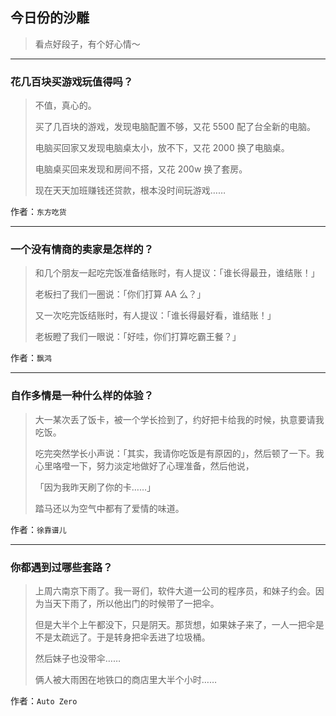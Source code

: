 ## 今日份的沙雕

> 看点好段子，有个好心情～


 
---

### 花几百块买游戏玩值得吗？

> 不值，真心的。
> 
> 买了几百块的游戏，发现电脑配置不够，又花 5500 配了台全新的电脑。
> 
> 电脑买回家又发现电脑桌太小，放不下，又花 2000 换了电脑桌。
> 
> 电脑桌买回来发现和房间不搭，又花 200w 换了套房。
> 
> 现在天天加班赚钱还贷款，根本没时间玩游戏……


作者：`东方吃货`

---

### 一个没有情商的卖家是怎样的？

> 和几个朋友一起吃完饭准备结账时，有人提议：「谁长得最丑，谁结账！」
> 
> 老板扫了我们一圈说：「你们打算 AA 么？」
> 
> 又一次吃完饭结账时，有人提议：「谁长得最好看，谁结账！」
> 
> 老板瞪了我们一眼说：「好哇，你们打算吃霸王餐？」


作者：`飘鸿`

---

### 自作多情是一种什么样的体验？

> 大一某次丢了饭卡，被一个学长捡到了，约好把卡给我的时候，执意要请我吃饭。
> 
> 吃完突然学长小声说：「其实，我请你吃饭是有原因的」，然后顿了一下。我心里咯噔一下，努力淡定地做好了心理准备，然后他说，
> 
> 「因为我昨天刷了你的卡……」
> 
> 踏马还以为空气中都有了爱情的味道。


作者：`徐靠谱儿`

---

### 你都遇到过哪些套路？

> 上周六南京下雨了。我一哥们，软件大道一公司的程序员，和妹子约会。因为当天下雨了，所以他出门的时候带了一把伞。
> 
> 但是大半个上午都没下，只是阴天。那货想，如果妹子来了，一人一把伞是不是太疏远了。于是转身把伞丢进了垃圾桶。
> 
> 然后妹子也没带伞……
> 
> 俩人被大雨困在地铁口的商店里大半个小时……


作者：`Auto Zero`
